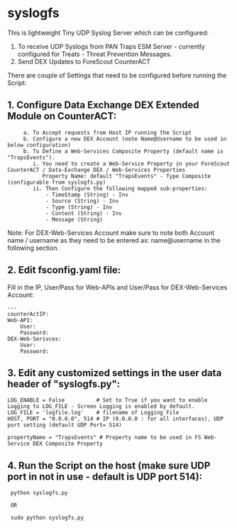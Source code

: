 # syslogfs 

This is lightweight Tiny UDP Syslog Server which can be configured:
  1. To receive UDP Syslogs from PAN Traps ESM Server - currently configured for Treats - Threat Prevention Messages. 
  2. Send DEX Updates to ForeScout CounterACT   

There are couple of Settings that need to be configured before running the Script: 

## 1. Configure Data Exchange DEX Extended Module on CounterACT:

```
     a. To Accept requests from Host IP running the Script
     b. Configure a new DEX Account (note Name@Username to be used in below configuration)
     b. To Define a Web-Services Composite Property (default name is "TrapsEvents"). 
        i. You need to create a Web-Service Property in your ForeScout CounterACT / Data-Exchange DEX / Web-Services Properties 
           Property Name: default "TrapsEvents" - Type Composite (configurable from syslogfs.py)
        ii. Then Configure the following mapped sub-properties: 
			- TimeStamp (String) - Inv 
			- Source (String) - Inv 
			- Type (String) - Inv 
			- Content (String) - Inv 
			- Message (String) 
```

Note: For DEX-Web-Services Account make sure to note both Account name / username as they need to be entered as: name@username in the following section. 

## 2. Edit fsconfig.yaml file: 

Fill in the IP, User/Pass for Web-APIs and User/Pass for DEX-Web-Services Account: 

```
---
counterActIP:  
Web-API: 
    User: 
    Password:  
DEX-Web-Serivces: 
    User: 
    Password:  
```
## 3. Edit any customized settings in the user data header of "syslogfs.py":

 ```
LOG_ENABLE = False          # Set to True if you want to enable Logging to LOG_FILE - Screen Logging is enabled by default.  
LOG_FILE = 'logfile.log'    # filename of Logging File 
HOST, PORT = "0.0.0.0", 514 # IP (0.0.0.0 : for all interfaces), UDP port setting (default UDP Port= 514)

propertyName = "TrapsEvents" # Property name to be used in FS Web-Service DEX Composite Property 

```

## 4. Run the Script on the host (make sure UDP port in not in use - default is UDP port 514):

```
 python syslogfs.py 

 OR

 sudo python syslogfs.py 
```
